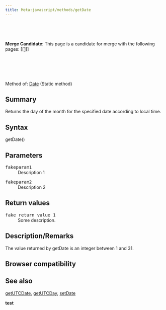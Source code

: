 ```yaml
---
title: Meta:javascript/methods/getDate
---
```

<p><br />
</p><p><br />
</p>
<div class="editors-only">
<p><b>Merge Candidate</b>:  This page is a candidate for merge with the following pages: [<a rel="nofollow" class="external autonumber" href="http://docs.webplatform.org/wiki/javascript/methods/getData">[1]</a>] 
</p>
</div>
<p><br />
</p><p><br />
</p><p><br />
Method of: <a href="/w/index.php?title=javascript/objects/Date&amp;action=edit&amp;redlink=1" class="new" title="javascript/objects/Date (page does not exist)">Date</a> (Static method)
</p>
<h2><span class="mw-headline" id="Summary">Summary</span></h2>
<p>Returns the day of the month for the specified date according to local time.
</p>
<h2><span class="mw-headline" id="Syntax">Syntax</span></h2>
<p>getDate()
</p>
<h2><span class="mw-headline" id="Parameters">Parameters</span></h2>
<dl><dt><tt>fakeparam1</tt></dt>
<dd> Description 1</dd></dl>
<dl><dt><tt>fakeparam2</tt></dt>
<dd> Description 2</dd></dl>
<h2><span class="mw-headline" id="Return_values">Return values</span></h2>
<dl><dt><tt>fake return value 1</tt></dt>
<dd> Some description.</dd></dl>
<h2><span class="mw-headline" id="Description.2FRemarks">Description/Remarks</span></h2>
<p>The value returned by getDate is an integer between 1 and 31.
</p>
<h2><span class="mw-headline" id="Browser_compatibility">Browser compatibility</span></h2>
<h2><span class="mw-headline" id="See_also">See also</span></h2>
<p><a href="/w/index.php?title=javascript/methods/getUTCDate&amp;action=edit&amp;redlink=1" class="new" title="javascript/methods/getUTCDate (page does not exist)">getUTCDate</a>, <a href="/w/index.php?title=javascript/methods/getUTCDay&amp;action=edit&amp;redlink=1" class="new" title="javascript/methods/getUTCDay (page does not exist)">getUTCDay</a>, <a href="/w/index.php?title=javascript/methods/setDate&amp;action=edit&amp;redlink=1" class="new" title="javascript/methods/setDate (page does not exist)">setDate</a>
</p><p><b>test</b>
</p>
<!-- Saved in parser cache with key wpwiki:pcache:idhash:121-0!*!0!!*!*!*!esi=1 and timestamp 20150803224842 and revision id 45442
 -->
